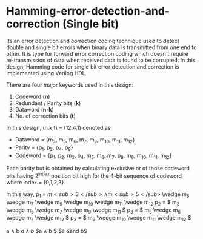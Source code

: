 # Hamming-error-detection-and-correction (Single bit)
Its an error detection and correction coding technique used to detect double and single bit errors when binary data is transmitted from one end to other. It is type for forward error correction coding which doesn't require re-transmission of data when received data is found to be corrupted. In this design, Hamming code for single bit error detection and correction is implemented using Verilog HDL.

There are four major keywords used in this design:
1. Codeword (**n**)
2. Redundant / Parity bits (**k**)
3. Dataword (**n-k**)
4. No. of correction bits (**t**)

In this design, (n,k,t) = (12,4,1) denoted as:
* Dataword = {m<sub>3</sub>, m<sub>5</sub>, m<sub>6</sub>, m<sub>7</sub>, m<sub>9</sub>, m<sub>10</sub>, m<sub>11</sub>, m<sub>12</sub>}
* Parity = {p<sub>1</sub>, p<sub>2</sub>, p<sub>4</sub>, p<sub>8</sub>}
* Codeword = {p<sub>1</sub>, p<sub>2</sub>, m<sub>3</sub>, p<sub>4</sub>, m<sub>5</sub>, m<sub>6</sub>, m<sub>7</sub>, p<sub>8</sub>, m<sub>9</sub>, m<sub>10</sub>, m<sub>11</sub>, m<sub>12</sub>}

Each parity but is obtained by calculating exclusive or of those codeword bits having 2<sup>index</sup> position bit high for the 4-bit sequence of codeword where index = {0,1,2,3}.

In this way, 
p<sub>1</sub> = $m<sub>3</sub> \wedge m<sub>5</sub>$ \wedge m<sub>6</sub> \wedge m<sub>7</sub> \wedge  m<sub>9</sub>  \wedge m<sub>10</sub>  \wedge m<sub>11</sub>  \wedge m<sub>12</sub>
p<sub>2</sub> =  $ m<sub>3</sub> \wedge m<sub>5</sub> \wedge m<sub>7</sub> \wedge  m<sub>9</sub>  \wedge m<sub>11</sub> $
p<sub>3</sub> = $ m<sub>5</sub> \wedge m<sub>6</sub> \wedge m<sub>7</sub> \wedge m<sub>12</sub> $
p<sub>3</sub> = $ m<sub>9</sub>  \wedge m<sub>10</sub>  \wedge m<sub>11</sub>  \wedge m<sub>12</sub> $

a &and; b
$a \land b$
$a &and; b $
$a &and b$
